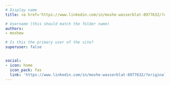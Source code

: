 ```yaml
---
# Display name
title: <a href='https://www.linkedin.com/in/moshe-wasserblat-8977632/?originalSubdomain=il' target="_blank" rel="noopener noreferrer">Moshe Wasserblat</a>

# Username (this should match the folder name)
authors:
- moshew

# Is this the primary user of the site?
superuser: false


social:
- icon: home
  icon_pack: fas
  link: 'https://www.linkedin.com/in/moshe-wasserblat-8977632/?originalSubdomain=il'
---
```

